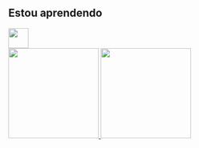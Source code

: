 ## Estou aprendendo

<img src="https://cdn.jsdelivr.net/gh/devicons/devicon/icons/java/java-original.svg" width="40" height="40"/>

<div>
<a href="https://github.com/DiogoGomesOH">
<img height="180em" src="https://github-readme-stats.vercel.app/api/top-langs/?username=DiogoGomesOH&layout=compact&langs_count=7&theme=dracula"/>
<img height="180em" src="https://github-readme-stats.vercel.app/api?username=DiogoGomesOH&show_icons=true&theme=dracula&include_all_commits=true&count_private=true"/>
</div>
